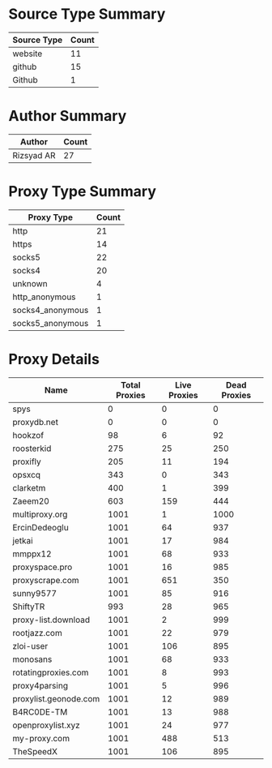 # Source Type Summary

| Source Type | Count |
|-------------|-------|
| website | 11 |
| github | 15 |
| Github | 1 |


# Author Summary

| Author | Count |
|--------|-------|
| Rizsyad AR | 27 |


# Proxy Type Summary

| Proxy Type | Count |
|------------|-------|
| http | 21 |
| https | 14 |
| socks5 | 22 |
| socks4 | 20 |
| unknown | 4 |
| http_anonymous | 1 |
| socks4_anonymous | 1 |
| socks5_anonymous | 1 |


# Proxy Details

| Name | Total Proxies | Live Proxies | Dead Proxies |
|------|---------------|--------------|---------------|
| spys | 0 | 0 | 0 |
| proxydb.net | 0 | 0 | 0 |
| hookzof | 98 | 6 | 92 |
| roosterkid | 275 | 25 | 250 |
| proxifly | 205 | 11 | 194 |
| opsxcq | 343 | 0 | 343 |
| clarketm | 400 | 1 | 399 |
| Zaeem20 | 603 | 159 | 444 |
| multiproxy.org | 1001 | 1 | 1000 |
| ErcinDedeoglu | 1001 | 64 | 937 |
| jetkai | 1001 | 17 | 984 |
| mmppx12 | 1001 | 68 | 933 |
| proxyspace.pro | 1001 | 16 | 985 |
| proxyscrape.com | 1001 | 651 | 350 |
| sunny9577 | 1001 | 85 | 916 |
| ShiftyTR | 993 | 28 | 965 |
| proxy-list.download | 1001 | 2 | 999 |
| rootjazz.com | 1001 | 22 | 979 |
| zloi-user | 1001 | 106 | 895 |
| monosans | 1001 | 68 | 933 |
| rotatingproxies.com | 1001 | 8 | 993 |
| proxy4parsing | 1001 | 5 | 996 |
| proxylist.geonode.com | 1001 | 12 | 989 |
| B4RC0DE-TM | 1001 | 13 | 988 |
| openproxylist.xyz | 1001 | 24 | 977 |
| my-proxy.com | 1001 | 488 | 513 |
| TheSpeedX | 1001 | 106 | 895 |
